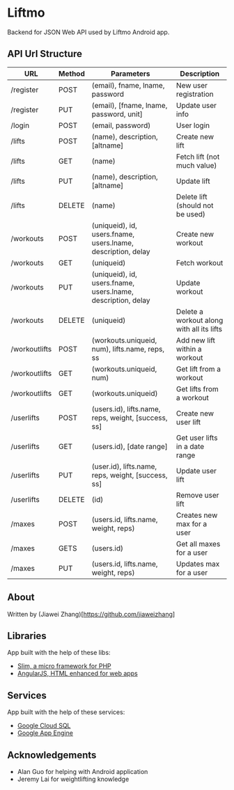 # Liftmo

Backend for JSON Web API used by Liftmo Android app.

## API Url Structure

| URL | Method | Parameters | Description |
| --- | ------ | ---------- | ----------- |
| /register | POST | (email), fname, lname, password | New user registration |
| /register | PUT | (email), [fname, lname, password, unit] | Update user info |
| /login | POST | (email, password) | User login |
| /lifts | POST | (name), description, [altname] | Create new lift |
| /lifts | GET | (name) | Fetch lift (not much value) |
| /lifts | PUT | (name), description, [altname] | Update lift |
| /lifts | DELETE | (name) | Delete lift (should not be used) |
| /workouts | POST | (uniqueid), id, users.fname, users.lname, description, delay | Create new workout |
| /workouts | GET | (uniqueid) | Fetch workout |
| /workouts | PUT | (uniqueid), id, users.fname, users.lname, description, delay | Update workout |
| /workouts | DELETE | (uniqueid) | Delete a workout along with all its lifts |
| /workoutlifts | POST | (workouts.uniqueid, num), lifts.name, reps, ss | Add new lift within a workout |
| /workoutlifts | GET | (workouts.uniqueid, num) | Get lift from a workout |
| /workoutlifts | GET | (workouts.uniqueid) | Get lifts from a workout |
| /userlifts | POST | (users.id), lifts.name, reps, weight, [success, ss] | Create new user lift |
| /userlifts | GET | (users.id), [date range] | Get user lifts in a date range |
| /userlifts | PUT | (user.id), lifts.name, reps, weight, [success, ss] | Update user lift |
| /userlifts | DELETE | (id) | Remove user lift |
| /maxes | POST | (users.id, lifts.name, weight, reps) | Creates new max for a user |
| /maxes | GETS | (users.id) | Get all maxes for a user |
| /maxes | PUT | (users.id, lifts.name, weight, reps) | Updates max for a user |

## About

Written by (Jiawei Zhang)[https://github.com/jiaweizhang]

## Libraries

App built with the help of these libs:

* [Slim, a micro framework for PHP](http://www.slimframework.com/)
* [AngularJS, HTML enhanced for web apps](https://angularjs.org/)

## Services

App built with the help of these services:

* [Google Cloud SQL](https://cloud.google.com/sql/)
* [Google App Engine](https://cloud.google.com/appengine/)

## Acknowledgements

* Alan Guo for helping with Android application
* Jeremy Lai for weightlifting knowledge
